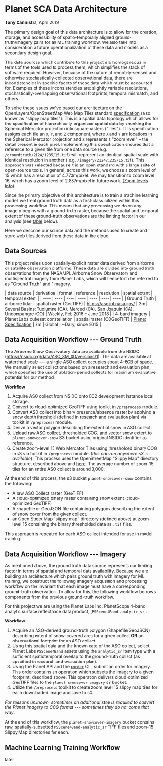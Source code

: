 # Planet SCA Data Architecture

**Tony Cannistra**, April 2019

The primary design goal of this data architecture is to allow for the creation, storage, and accessibility of spatio-temporally aligned ground-truth/imagery pairs for an ML training workflow. We also take into consideration a future operationalization of these data and models as a secondary design goal.

The data sources which contribute to this project are homogeneous in terms of the tools used to process them, which simplifies the stack of software required. However, because of the nature of remotely-sensed and otherwise stochastically-collected observational data, there are inconsistencies in specific facets of these data which must be accounted for. Examples of these inconsistencies are: slightly variable resolutions, stochastically-overlapping observational footprints, temporal mismatch, and others.

To solve these issues we've based our architecture on the OpenLayers/OpenStreetMap Web Map Tiles standard [specification](https://wiki.openstreetmap.org/wiki/Slippy_map_tilenames) (also known as "slippy map tiles"). This is a spatial data topology which allows for the specification of hierarchically-organized spatial data by chunking the Spherical Mercator projection into square rasters ("tiles"). This specification assigns each tile an `X`, `Y`, and `Z` component, where `X` and `Y` are locations in the Spherical Mercator projection and `Z` represents a "zoom level" – the detail present in each pixel. Implementing this specification ensures that a reference to a given tile from one data source (e.g. `/groundtruth/2124/1235/15.tif`) will represent an identical spatial scale with identical resolution in another (.e.g. `/imagery/2124/1235/15.tif`). This approach was selected because it is an open standard with a large suite of open-source tools. In general, across this work, we choose a zoom level of 15 which has a resolution of 4.773m/pixel. We may transition to zoom level 16, which has a zoom level of 2.837m/pixel in future work. [(Zoom levels info)](https://wiki.openstreetmap.org/wiki/Zoom_levels).

Since the primary objective of this architecture is to train a machine learning model, we treat ground truth data as a first-class citizen within this processing workflow. This means that any processing we do on any imagery begins with a ground-truth raster, because the spatial and temporal extent of these ground-truth observations are the limiting factor in our analysis (see [table](#table:datasource) below).

Here we describe our source data and the methods used to create and store web tiles derived from these data in the cloud.

## Data Sources

This project relies upon spatially-explicit raster data derived from airborne or satellite observation platforms. These data are divided into ground truth observations from the NASA/JPL Airborne Snow Observatory and multispectral imagery from Planet Labs, which will henceforth be referred to as "Ground Truth"  and "Imagery.

<a name="table:datasource"></a>
| data source | derivation | format | reference | resolution | spatial extent | temporal extent |
| ----  | ---- | ---- | ---- | ---- | ---- | ---- |
| Ground Truth | airborne lidar | spatial raster (GeoTIFF) |  https://aso.jpl.nasa.gov/ | 3m | Several Basins: Tuolumne (CA), Merced (CA), San Joaquin (CA), Uncompahgre (CO) | Weekly, Feb 2016 – June 2018 |
| 4-band imagery | Planet Labs cubesat constellation | spatial raster (COGeoTIFF) | [Planet Specification](https://assets.planet.com/docs/Planet_Combined_Imagery_Product_Specs_letter_screen.pdf) | 3m | Global | ~Daily, since 2015 |


## Data Acquisition Workflow --- Ground Truth

The Airborne Snow Observatory data are available from the NSIDC (https://nsidc.org/data/ASO_3M_SD/versions/1). The data are available at watershed scale --- a single ASO collect occupies about 4-6GB of space. We manually select collections based on a research and evaluation plan, which specifies the use of ablation-period collects for maximum evaluative potential for our method.

**Workflow**

1. Acquire ASO collect from NSIDC onto EC2 development instance local storage.
2. Convert to cloud-optimized GeoTIFF using toolkit in `/preprocess` module.
2. Convert ASO collect into binary presence/absence raster by applying a snow depth threshold (defined in research and evaluation plan) via toolkit in `/preprocess` module.
3. Derive a vector polygon describing the extent of snow in ASO collect.
2. Upload raw ASO collect, thresholded COG, and vector snow extent to `planet-snowcover-snow` S3 bucket using original NSIDC identifier as reference.
3. Create zoom-level 15 Web Mercator Tiles using thresholded binary COG in s3 via toolkit in `/preprocess` module. (*this can run anywhere s3 is available*). This process uses the OpenStreetMap "Slippy Map" directory structure, described above and [here](https://wiki.openstreetmap.org/wiki/Slippy_map_tilenames). The average number of zoom-15 tiles for an entire ASO collect is around 3,000.

At the end of this process, the s3 bucket `planet-snowcover-snow` contains the following:
*  A raw ASO Collect raster (GeoTIFF)
*  A cloud-optimized binary raster containing snow extent (cloud-optimized GeoTIFF)
* A shapefile or GeoJSON file containing polygons describing the extent of snow cover from the given collect.
* an Open Street Map "slippy map" directory (defined above) at zoom-level 15 containing the binary thresholded data as `.tif` files.

This approach is repeated for each ASO collect intended for use in model training.

## Data Acquisition Workflow --- Imagery

As mentioned above, the ground truth data source represents our limiting factor in terms of spatial and temporal data availability. Because we are building an architecture which pairs ground truth with imagery for ML training, we construct the following imagery acqusition and processing workflow on the invariant that each image must have a corresponding ground-truth observation. To allow for this, the following workflow borrows components from the previous ground-truth workflow.

For this project we are using the Planet Labs Inc. PlanetScope 4-band analytic surface reflectance data product, (`PSScene4Band-analytic_sr`).

**Workflow**:
  1. Acquire an ASO-derived ground-truth polygon (Shapefile/GeoJSON) describing extent of snow-covered area for a given collect **OR** an observational footprint for an ASO collect.
  2. Using this spatial data and the known date of the ASO collect, select Planet Labs `PSScene4Band` assets using the `analytic_sr` item type with a sufficient spatiotemporal overlap to the ground-truth collect (as specified in research and evaluation plan).
  3. Using the Planet API and the [`porder`](https://github.com/samapriya/porder) CLI, submit an order for imagery. This order contains an operation which subsets the imagery to a given footprint, described above. This operation delivers cloud-optimized GeoTIFF files to the `planet-snowcover-imagery` s3 bucket.
  4. Utilize the `/preprocess` toolkit to create zoom level 15 slippy map tiles for each downloaded image and save to s3.

*For reasons unknown, sometimes an additional step is required to convert the Planet imagery to COG format --- sometimes they do not come that way*.

At the end of this workflow, the `planet-snowcover-imagery` bucket contains raw, spatially-subsetted `PSScene4Band-analytic_sr` TIFF files and zoom-15 Slippy Map directories for each.

## Machine Learning Training Workflow

later
